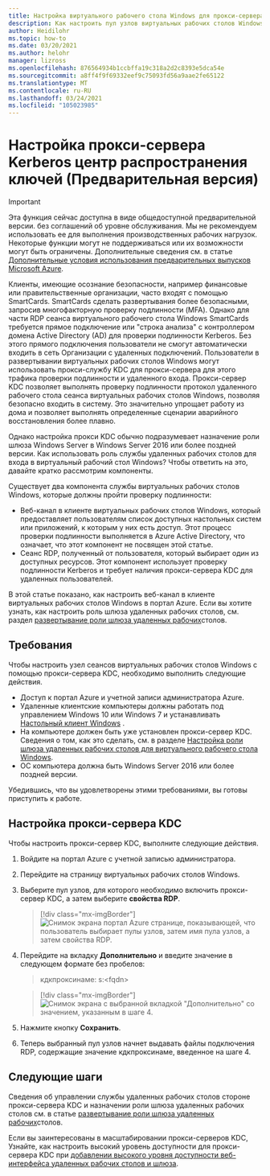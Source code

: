```yaml
---
title: Настройка виртуального рабочего стола Windows для прокси-сервера Kerberos центр распространения ключей Azure
description: Как настроить пул узлов виртуальных рабочих столов Windows для использования прокси-сервера Kerberos центр распространения ключей.
author: Heidilohr
ms.topic: how-to
ms.date: 03/20/2021
ms.author: helohr
manager: lizross
ms.openlocfilehash: 876564934b1ccbffa19c318a2d2c8393e5dca54e
ms.sourcegitcommit: a8ff4f9f69332eef9c75093fd56a9aae2fe65122
ms.translationtype: MT
ms.contentlocale: ru-RU
ms.lasthandoff: 03/24/2021
ms.locfileid: "105023985"
---
```

# <a name="configure-a-kerberos-key-distribution-center-proxy-preview"></a>Настройка прокси-сервера Kerberos центр распространения ключей (Предварительная версия)

> [!IMPORTANT]
> Эта функция сейчас доступна в виде общедоступной предварительной версии.
> без соглашений об уровне обслуживания. Мы не рекомендуем использовать ее для выполнения производственных рабочих нагрузок. Некоторые функции могут не поддерживаться или их возможности могут быть ограничены.
> Дополнительные сведения см. в статье [Дополнительные условия использования предварительных выпусков Microsoft Azure](https://azure.microsoft.com/support/legal/preview-supplemental-terms/).

Клиенты, имеющие осознание безопасности, например финансовые или правительственные организации, часто входят с помощью SmartCards. SmartCards сделать развертывания более безопасными, запросив многофакторную проверку подлинности (MFA). Однако для части RDP сеанса виртуального рабочего стола Windows SmartCards требуется прямое подключение или "строка анализа" с контроллером домена Active Directory (AD) для проверки подлинности Kerberos. Без этого прямого подключения пользователи не смогут автоматически входить в сеть Организации с удаленных подключений. Пользователи в развертывании виртуальных рабочих столов Windows могут использовать прокси-службу KDC для прокси-сервера для этого трафика проверки подлинности и удаленного входа. Прокси-сервер KDC позволяет выполнять проверку подлинности протокол удаленного рабочего стола сеанса виртуальных рабочих столов Windows, позволяя безопасно входить в систему. Это значительно упрощает работу из дома и позволяет выполнять определенные сценарии аварийного восстановления более плавно.

Однако настройка прокси KDC обычно подразумевает назначение роли шлюза Windows Server в Windows Server 2016 или более поздней версии. Как использовать роль службы удаленных рабочих столов для входа в виртуальный рабочий стол Windows? Чтобы ответить на это, давайте кратко рассмотрим компоненты.

Существует два компонента службы виртуальных рабочих столов Windows, которые должны пройти проверку подлинности:

- Веб-канал в клиенте виртуальных рабочих столов Windows, который предоставляет пользователям список доступных настольных систем или приложений, к которым у них есть доступ. Этот процесс проверки подлинности выполняется в Azure Active Directory, что означает, что этот компонент не посвящен этой статье.
- Сеанс RDP, полученный от пользователя, который выбирает один из доступных ресурсов. Этот компонент использует проверку подлинности Kerberos и требует наличия прокси-сервера KDC для удаленных пользователей.

В этой статье показано, как настроить веб-канал в клиенте виртуальных рабочих столов Windows в портал Azure. Если вы хотите узнать, как настроить роль шлюза удаленных рабочих столов, см. раздел [развертывание роли шлюза удаленных рабочих](/windows-server/remote/rd-gateway-role)столов.

## <a name="requirements"></a>Требования

Чтобы настроить узел сеансов виртуальных рабочих столов Windows с помощью прокси-сервера KDC, необходимо выполнить следующие действия.

- Доступ к портал Azure и учетной записи администратора Azure.
- Удаленные клиентские компьютеры должны работать под управлением Windows 10 или Windows 7 и устанавливать [Настольный клиент Windows](/windows-server/remote/remote-desktop-services/clients/windowsdesktop) .
- На компьютере должен быть уже установлен прокси-сервер KDC. Сведения о том, как это сделать, см. в разделе [Настройка роли шлюза удаленных рабочих столов для виртуального рабочего стола Windows](rd-gateway-role.md).
- ОС компьютера должна быть Windows Server 2016 или более поздней версии.

Убедившись, что вы удовлетворены этими требованиями, вы готовы приступить к работе.

## <a name="how-to-configure-the-kdc-proxy"></a>Настройка прокси-сервера KDC

Чтобы настроить прокси-сервер KDC, выполните следующие действия.

1. Войдите на портал Azure с учетной записью администратора.

2. Перейдите на страницу виртуальных рабочих столов Windows.

3. Выберите пул узлов, для которого необходимо включить прокси-сервер KDC, а затем выберите **свойства RDP**.

    > [!div class="mx-imgBorder"]
    > ![Снимок экрана портал Azure странице, показывающей, что пользователь выбирает пулы узлов, затем имя пула узлов, а затем свойства RDP.](media/rdp-properties.png)

4. Перейдите на вкладку **Дополнительно** и введите значение в следующем формате без пробелов:

    
    > кдкпроксинаме: s:\<fqdn\>
    

    > [!div class="mx-imgBorder"]
    > ![Снимок экрана с выбранной вкладкой "Дополнительно" со значением, указанным в шаге 4.](media/advanced-tab-selected.png)

5. Нажмите кнопку **Сохранить**.

6. Теперь выбранный пул узлов начнет выдавать файлы подключения RDP, содержащие значение кдкпроксинаме, введенное на шаге 4.

## <a name="next-steps"></a>Следующие шаги

Сведения об управлении службы удаленных рабочих столов стороне прокси-сервера KDC и назначении роли шлюза удаленных рабочих столов см. в статье [развертывание роли шлюза удаленных рабочих](rd-gateway-role.md)столов.

Если вы заинтересованы в масштабировании прокси-серверов KDC, Узнайте, как настроить высокий уровень доступности для прокси-сервера KDC при [добавлении высокого уровня доступности веб-интерфейса удаленных рабочих столов и шлюза](/windows-server/remote/remote-desktop-services/rds-rdweb-gateway-ha).
